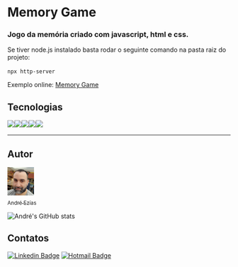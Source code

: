 # Memory Game
### Jogo da memória criado com javascript, html e css.

Se tiver node.js instalado basta rodar o seguinte comando na pasta raiz do projeto:

`npx http-server`

Exemplo online:
[Memory Game](https://andreezias.github.io/memory-game/game.html)

## Tecnologias


<img src="https://cdn.jsdelivr.net/gh/devicons/devicon/icons/javascript/javascript-original.svg" width=60 /><img src="https://cdn.jsdelivr.net/gh/devicons/devicon/icons/html5/html5-original.svg" width=60 /><img src="https://cdn.jsdelivr.net/gh/devicons/devicon/icons/css3/css3-original.svg" width=60 /><img src="https://cdn.jsdelivr.net/gh/devicons/devicon/icons/bootstrap/bootstrap-original.svg" width=60 /><img src="https://cdn.jsdelivr.net/gh/devicons/devicon/icons/git/git-original.svg" width=60 />

___
## Autor
[<img src="images/author.png" width=60 /><br><sub>André Ezías</sub>](https://github.com/AndreEzias/)

![André's GitHub stats](https://github-readme-stats.vercel.app/api?username=AndreEzias&show_icons=true&theme=dracula)

## Contatos

[![Linkedin Badge](https://img.shields.io/badge/-LinkedIn-blue?style=flat-square&logo=Linkedin&logoColor=white&link=https://www.linkedin.com/in/andr%C3%A9-ez%C3%ADas-60ba28a5/)](https://www.linkedin.com/in/andr%C3%A9-ez%C3%ADas-60ba28a5/)
[![Hotmail Badge](https://img.shields.io/badge/-Hotmail-0078D4?style=flat-square&logo=microsoft-outlook&logoColor=white&link=mailto:andre.ezias@hotmail.com)](mailto:andre.ezias@hotmail.com)

